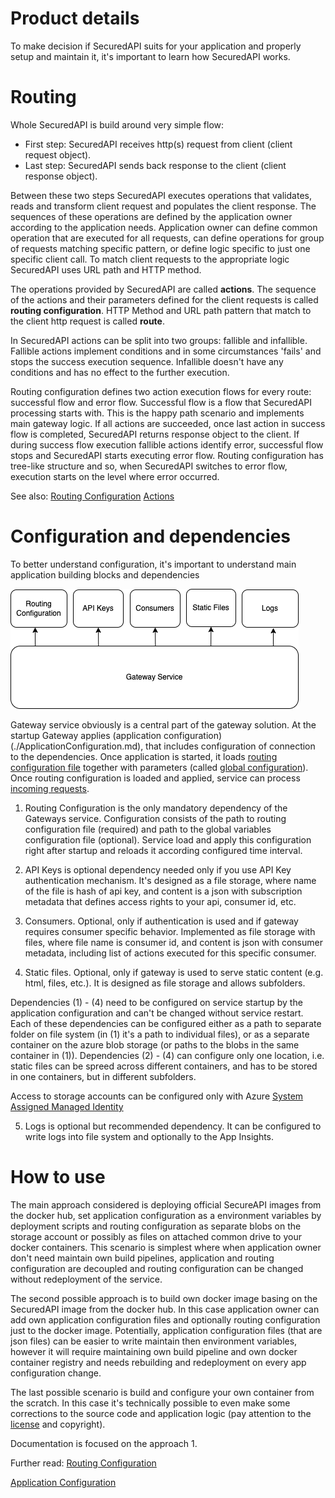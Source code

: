 # Product details

To make decision if SecuredAPI suits for your application and properly setup and maintain it, it's important to learn how SecuredAPI works. 

# Routing

Whole SecuredAPI is build around very simple flow:
* First step: SecuredAPI receives http(s) request from client (client request object).
* Last step: SecuredAPI sends back response to the client (client response object).

Between these two steps SecuredAPI executes operations that validates, reads and transform client request and populates the client response. The sequences of these operations are defined by the application owner according to the application needs. Application owner can define common operation that are executed for all requests, can define operations for group of requests matching specific pattern, or define logic specific to just one specific client call. To match client requests to the appropriate logic SecuredAPI uses URL path and HTTP method.

The operations provided by SecuredAPI are called **actions**. The sequence of the actions and their parameters defined for the client requests is called **routing configuration**. HTTP Method and URL path pattern that match to the client http request is called **route**.

In SecuredAPI actions can be split into two groups: fallible and infallible. Fallible actions implement conditions and in some circumstances 'fails' and stops the success execution sequence. Infallible doesn't have any conditions and has no effect to the further execution.

Routing configuration defines two action execution flows for every route: successful flow and error flow. Successful flow is a flow that SecuredAPI processing starts with. This is the happy path scenario and implements main gateway logic. If all actions are succeeded, once last action in success flow is completed, SecuredAPI returns response object to the client. If during success flow execution fallible actions identify error, successful flow stops and SecuredAPI starts executing error flow. Routing configuration has tree-like structure and so, when SecuredAPI switches to error flow, execution starts on the level where error occurred.

See also:
[Routing Configuration](./RoutingConfiguration.md)
[Actions](./Actions.md)

# Configuration and dependencies

To better understand configuration, it's important to understand main application building blocks and dependencies

![](./../Img/dependencies.png)

Gateway service obviously is a central part of the gateway solution. At the startup Gateway applies (application configuration)(./ApplicationConfiguration.md), that includes configuration of connection to the dependencies. Once application is started, it loads [routing configuration file](./RoutingConfiguration.md) together with parameters (called [global configuration](./GlobalVariablesConfiguration.md)). Once routing configuration is loaded and applied, service can process [incoming requests](./Routing.md).

1. Routing Configuration is the only mandatory dependency of the Gateways service. Configuration consists of the path to routing configuration file (required) and path to the global variables configuration file (optional). Service load and apply this configuration right after startup and reloads it according configured time interval.

2. API Keys is optional dependency needed only if you use API Key authentication mechanism. It's designed as a file storage, where name of the file is hash of api key, and content is a json with subscription metadata that defines access rights to your api, consumer id, etc.

3. Consumers. Optional, only if authentication is used and if gateway requires consumer specific behavior. Implemented as file storage with files, where file name is consumer id, and content is json with consumer metadata, including list of actions executed for this specific consumer.

4. Static files. Optional, only if gateway is used to serve static content (e.g. html, files, etc.). It is designed as file storage and allows subfolders. 

Dependencies (1) - (4) need to be configured on service startup by the application configuration and can't be changed without service restart. Each of these dependencies can be configured either as a path to separate folder on file system (in (1) it's a path to individual files), or as a separate container on the azure blob storage (or paths to the blobs in the same container in (1)). Dependencies (2) - (4) can configure only one location, i.e. static files can be spreed across different containers, and has to be stored in one containers, but in different subfolders.

Access to storage accounts can be configured only with Azure [System Assigned Managed Identity](https://learn.microsoft.com/en-us/entra/identity/managed-identities-azure-resources/overview)

5. Logs is optional but recommended dependency. It can be configured to write logs into file system and optionally to the App Insights.

# How to use

The main approach considered is deploying official SecureAPI images from the docker hub, set application configuration as a environment variables by deployment scripts and routing configuration as separate blobs on the storage account or possibly as files on attached common drive to your docker containers. This scenario is simplest where when application owner don't need maintain own build pipelines, application and routing configuration are decoupled and routing configuration can be changed without redeployment of the service.

The second possible approach is to build own docker image basing on the SecuredAPI image from the docker hub. In this case application owner can add own application configuration files and optionally routing configuration just to the docker image. Potentially, application configuration files (that are json files) can be easier to write maintain then environment variables, however it will require maintaining own build pipeline and own docker container registry and needs rebuilding and redeployment on every app configuration change. 

The last possible scenario is build and configure your own container from the scratch. In this case it's technically possible to even make some corrections to the source code and application logic (pay attention to the [license](./../../LICENSE.txt) and copyright).

Documentation is focused on the approach 1.

Further read:
[Routing Configuration](./RoutingConfiguration.md)

[Application Configuration](./ApplicationConfiguration.md)